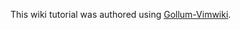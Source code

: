 
This wiki tutorial was authored using [Gollum-Vimwiki](https://github.com/tub78/gollum-vimwiki/wiki/Gollum-Vimwiki).

